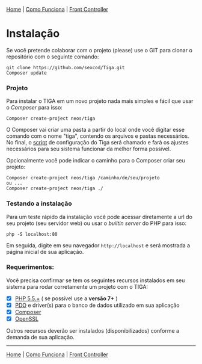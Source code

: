 [Home](https://github.com/sexcod/Tiga/tree/master/php/Lib/Doc/README.md)
 | [Como Funciona](https://github.com/sexcod/Tiga/tree/master/php/Lib/Doc/proposta.md)
 | [Front Controller](https://github.com/sexcod/Tiga/tree/master/php/Lib/Doc/bootstrap.md)


# Instalação

Se você pretende colaborar com o projeto (please) use o GIT para clonar o repositório com o seguinte comando:

    git clone https://github.com/sexcod/Tiga.git  
    Composer update
    
### Projeto
Para instalar o TIGA em um novo projeto nada mais simples e fácil que usar o *Composer* para isso: 

    Composer create-project neos/tiga 

O Composer vai criar uma pasta a partir do local onde você digitar esse comando com o nome "tiga", contendo os arquivos e pastas necessários. No final, o [script](https://github.com/sexcod/Tiga/tree/master/php/tiga) de configuração do Tiga será chamado e fará os ajustes necessários para seu sistema funcionar da melhor forma possível.

Opcionalmente você pode indicar o caminho para o Composer criar seu projeto:

    Composer create-project neos/tiga /caminho/de/seu/projeto
    ou ...
    Composer create-project neos/tiga ./

### Testando a instalação
Para um teste rápido da instalação você pode acessar diretamente a url do seu projeto (seu servidor web) ou usar o *builtin server* do PHP para isso:

    php -S localhost:80 

Em seguida, digite em seu navegador <code>http://localhost</code> e será mostrada a página inicial de sua aplicação.

### Requerimentos:
Você precisa confirmar se tem os seguintes recursos instalados em seu sistema para rodar corretamente um projeto com o TIGA:

- [x] [PHP 5.5.+](http://www.php.net) ( se possível use a **versão 7+** )  
- [x] [PDO](http://php.net/manual/pt_BR/book.pdo.php) e driver(s) para o banco de dados utilizado em sua aplicação
- [x] [Composer](https://getcomposer.org/)      
- [x] [OpenSSL](http://php.net/manual/pt_BR/openssl.installation.php)

Outros recursos deverão ser instalados (disponibilizados) conforme a demanda de sua aplicação.


---
[Home](https://github.com/sexcod/Tiga/tree/master/php/Lib/Doc/README.md)
 | [Como Funciona](https://github.com/sexcod/Tiga/tree/master/php/Lib/Doc/proposta.md)
 | [Front Controller](https://github.com/sexcod/Tiga/tree/master/php/Lib/Doc/bootstrap.md)
